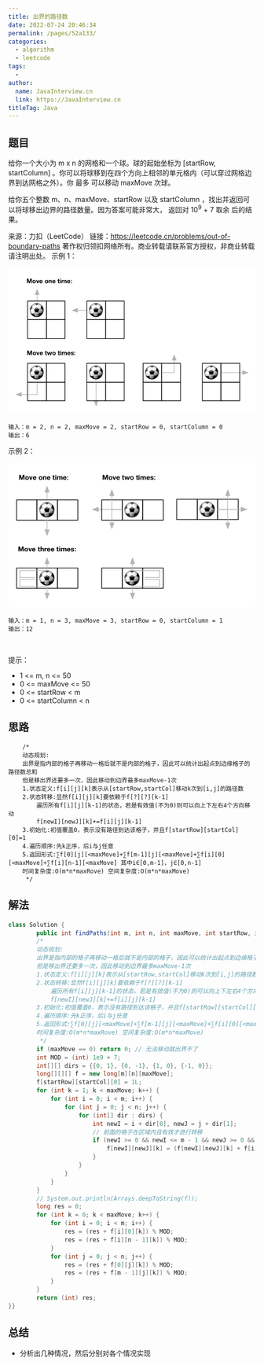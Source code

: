 ```yaml
---
title: 出界的路径数
date: 2022-07-24 20:46:34
permalink: /pages/52a133/
categories:
  - algorithm
  - leetcode
tags:
  - 
author: 
  name: JavaInterview.cn
  link: https://JavaInterview.cn
titleTag: Java
---
```


## 题目


给你一个大小为 m x n 的网格和一个球。球的起始坐标为 [startRow, startColumn] 。你可以将球移到在四个方向上相邻的单元格内（可以穿过网格边界到达网格之外）。你 最多 可以移动 maxMove 次球。

给你五个整数 m、n、maxMove、startRow 以及 startColumn
，找出并返回可以将球移出边界的路径数量。因为答案可能非常大，
返回对 10<sup>9</sup>
\+ 7 取余 后的结果。



来源：力扣（LeetCode）
链接：https://leetcode.cn/problems/out-of-boundary-paths
著作权归领扣网络所有。商业转载请联系官方授权，非商业转载请注明出处。
示例 1：

![](../../../media/pictures/leetcode/out_of_boundary_paths_1.png)

    输入：m = 2, n = 2, maxMove = 2, startRow = 0, startColumn = 0
    输出：6
示例 2：

![](../../../media/pictures/leetcode/out_of_boundary_paths_2.png)

    输入：m = 1, n = 3, maxMove = 3, startRow = 0, startColumn = 1
    输出：12
 

提示：

- 1 <= m, n <= 50
- 0 <= maxMove <= 50
- 0 <= startRow < m
- 0 <= startColumn < n



## 思路

        /*
        动态规划:
        出界是指内部的格子再移动一格后就不是内部的格子，因此可以统计出起点到边缘格子的路径数总和
        但是移出界还要多一次，因此移动到边界最多maxMove-1次
        1.状态定义:f[i][j][k]表示从[startRow,startCol]移动k次到[i,j]的路径数
        2.状态转移:显然f[i][j][k]要依赖于f[?][?][k-1]
            遍历所有f[i][j][k-1]的状态，若是有效值(不为0)则可以向上下左右4个方向移动
            f[newI][newJ][k]+=f[i][j][k-1]
        3.初始化:初值覆盖0，表示没有路径到达该格子，并且f[startRow][startCol][0]=1
        4.遍历顺序:先k正序，后i与j任意
        5.返回形式:∑f[0][j][<maxMove]+∑f[m-1][j][<maxMove]+∑f[i][0][<maxMove]+∑f[i][n-1][<maxMove] 其中i∈[0,m-1]，j∈[0,n-1]
        时间复杂度:O(m*n*maxRove) 空间复杂度:O(m*n*maxMove)
         */

## 解法
```java
class Solution {
        public int findPaths(int m, int n, int maxMove, int startRow, int startCol) {
        /*
        动态规划:
        出界是指内部的格子再移动一格后就不是内部的格子，因此可以统计出起点到边缘格子的路径数总和
        但是移出界还要多一次，因此移动到边界最多maxMove-1次
        1.状态定义:f[i][j][k]表示从[startRow,startCol]移动k次到[i,j]的路径数
        2.状态转移:显然f[i][j][k]要依赖于f[?][?][k-1]
            遍历所有f[i][j][k-1]的状态，若是有效值(不为0)则可以向上下左右4个方向移动
            f[newI][newJ][k]+=f[i][j][k-1]
        3.初始化:初值覆盖0，表示没有路径到达该格子，并且f[startRow][startCol][0]=1
        4.遍历顺序:先k正序，后i与j任意
        5.返回形式:∑f[0][j][<maxMove]+∑f[m-1][j][<maxMove]+∑f[i][0][<maxMove]+∑f[i][n-1][<maxMove] 其中i∈[0,m-1]，j∈[0,n-1]
        时间复杂度:O(m*n*maxRove) 空间复杂度:O(m*n*maxMove)
         */
        if (maxMove == 0) return 0; // 无法移动就出界不了
        int MOD = (int) 1e9 + 7;
        int[][] dirs = {{0, 1}, {0, -1}, {1, 0}, {-1, 0}};
        long[][][] f = new long[m][n][maxMove];
        f[startRow][startCol][0] = 1L;
        for (int k = 1; k < maxMove; k++) {
            for (int i = 0; i < m; i++) {
                for (int j = 0; j < n; j++) {
                    for (int[] dir : dirs) {
                        int newI = i + dir[0], newJ = j + dir[1];
                        // 前面的格子在区域内且有效才进行转移
                        if (newI >= 0 && newI <= m - 1 && newJ >= 0 && newJ <= n - 1 && f[i][j][k - 1] != 0) {
                            f[newI][newJ][k] = (f[newI][newJ][k] + f[i][j][k - 1]) % MOD;
                        }
                    }
                }
            }
        }
        // System.out.println(Arrays.deepToString(f));
        long res = 0;
        for (int k = 0; k < maxMove; k++) {
            for (int i = 0; i < m; i++) {
                res = (res + f[i][0][k]) % MOD;
                res = (res + f[i][n - 1][k]) % MOD;
            }
            for (int j = 0; j < n; j++) {
                res = (res + f[0][j][k]) % MOD;
                res = (res + f[m - 1][j][k]) % MOD;
            }
        }
        return (int) res;
}}
```

## 总结

- 分析出几种情况，然后分别对各个情况实现 

